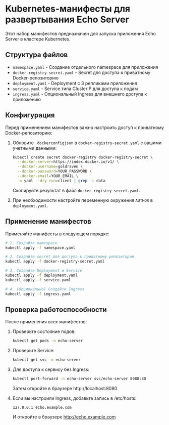 # Kubernetes-манифесты для развертывания Echo Server

Этот набор манифестов предназначен для запуска приложения Echo Server в кластере Kubernetes.

## Структура файлов

- `namespace.yaml` - Создание отдельного namespace для приложения
- `docker-registry-secret.yaml` - Secret для доступа к приватному Docker-репозиторию
- `deployment.yaml` - Deployment с 3 репликами приложения
- `service.yaml` - Service типа ClusterIP для доступа к подам
- `ingress.yaml` - Опциональный Ingress для внешнего доступа к приложению

## Конфигурация

Перед применением манифестов важно настроить доступ к приватному Docker-репозиторию:

1. Обновите `.dockerconfigjson` в `docker-registry-secret.yaml` с вашими учетными данными:
   ```bash
   kubectl create secret docker-registry docker-registry-secret \
     --docker-server=https://index.docker.io/v1/ \
     --docker-username=goldraven \
     --docker-password=YOUR_PASSWORD \
     --docker-email=YOUR_EMAIL \
     -o yaml --dry-run=client | grep -i data
   ```
   Скопируйте результат в файл `docker-registry-secret.yaml`.

2. При необходимости настройте переменную окружения `AUTHOR` в `deployment.yaml`.

## Применение манифестов

Применяйте манифесты в следующем порядке:

```bash
# 1. Создайте namespace
kubectl apply -f namespace.yaml

# 2. Создайте secret для доступа к приватному репозиторию
kubectl apply -f docker-registry-secret.yaml

# 3. Создайте Deployment и Service
kubectl apply -f deployment.yaml
kubectl apply -f service.yaml

# 4. (Опционально) Создайте Ingress
kubectl apply -f ingress.yaml
```

## Проверка работоспособности

После применения всех манифестов:

1. Проверьте состояние подов:
   ```bash
   kubectl get pods -n echo-server
   ```

2. Проверьте Service:
   ```bash
   kubectl get svc -n echo-server
   ```

3. Для доступа к сервису без Ingress:
   ```bash
   kubectl port-forward -n echo-server svc/echo-server 8080:80
   ```
   Затем откройте в браузере http://localhost:8080

4. Если вы настроили Ingress, добавьте запись в /etc/hosts:
   ```
   127.0.0.1 echo.example.com
   ```
   И откройте в браузере http://echo.example.com
